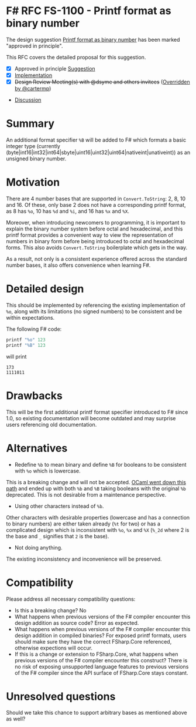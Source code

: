 # F# RFC FS-1100 - Printf format as binary number

The design suggestion [Printf format as binary number](https://github.com/fsharp/fslang-suggestions/issues/1008) has been marked "approved in principle".

This RFC covers the detailed proposal for this suggestion.

- [x] Approved in principle [Suggestion](https://github.com/fsharp/fslang-suggestions/issues/1008)
- [x] [Implementation](https://github.com/dotnet/fsharp/pull/11603)
- [x] ~~Design Review Meeting(s) with @dsyme and others invitees~~ ([Overridden by @cartermp](https://github.com/fsharp/fslang-design/pull/570#issuecomment-848940573))
- [Discussion](https://github.com/fsharp/fslang-design/discussions/568)

# Summary

An additional format specifier `%B` will be added to F# which formats a basic integer type
(currently (byte|int16|int32|int64|sbyte|uint16|uint32|uint64|nativeint|unativeint))
as an unsigned binary number.

# Motivation

There are 4 number bases that are supported in `Convert.ToString`: 2, 8, 10 and 16.
Of these, only base 2 does not have a corresponding printf format, as 8 has `%o`,
10 has `%d` and `%i`, and 16 has `%x` and `%X`.

Moreover, when introducing newcomers to programming, it is important to explain the
binary number system before octal and hexadecimal, and this printf format provides
a convenient way to view the representation of numbers in binary form before being
introduced to octal and hexadecimal forms. This also avoids `Convert.ToString` boilerplate
which gets in the way.

As a result, not only is a consistent experience offered across the standard number bases,
it also offers convenience when learning F#.

# Detailed design

This should be implemented by referencing the existing implementation of `%o`, along with
its limitations (no signed numbers) to be consistent and be within expectations.

The following F# code:

```fs
printf "%o" 123
printf "%B" 123
```

will print

```
173
1111011
```

# Drawbacks

This will be the first additional printf format specifier introduced to F# since 1.0, so
existing documentation will become outdated and may surprise users referencing old
documentation.

# Alternatives

- Redefine `%b` to mean binary and define `%B` for booleans to be consistent with `%o` which is lowercase.

This is a breaking change and will not be accepted. [OCaml went down this path](https://stackoverflow.com/a/39965066)
and ended up with both `%b` and `%B` taking booleans with the original `%b` deprecated.
This is not desirable from a maintenance perspective. 

- Using other characters instead of `%b`.

Other characters with desirable properties (lowercase and has a connection to binary numbers)
are either taken already (`%t` for two) or has a complicated design which is inconsistent with
`%o`, `%x` and `%X` (`%_2d` where 2 is the base and `_` signifies that `2` is the base).

- Not doing anything.

The existing inconsistency and inconvenience will be preserved.

# Compatibility

Please address all necessary compatibility questions:

* Is this a breaking change? No
* What happens when previous versions of the F# compiler encounter this design addition as source code? Error as expected.
* What happens when previous versions of the F# compiler encounter this design addition in compiled binaries?
  For exposed printf formats, users should make sure they have the correct FSharp.Core referenced, otherwise expections will occur.
* If this is a change or extension to FSharp.Core, what happens when previous versions of the F# compiler encounter this construct?
  There is no risk of exposing unsupported language features to previous versions of the F# compiler since the API surface of FSharp.Core stays constant.


# Unresolved questions

Should we take this chance to support arbitrary bases as mentioned above as well?
